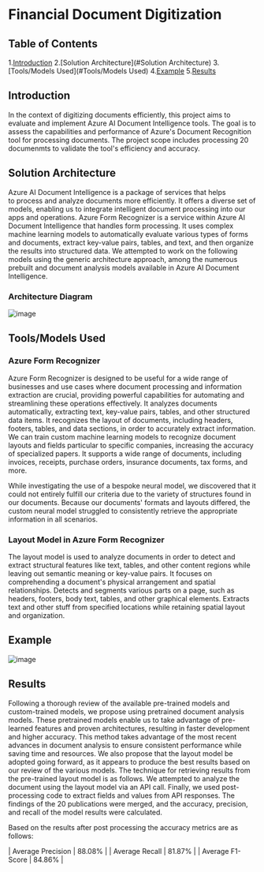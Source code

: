 # **Financial Document Digitization**

## Table of Contents
1.[Introduction](#Introduction) 
2.[Solution Architecture](#Solution Architecture) 
3.[Tools/Models Used](#Tools/Models Used) 
4.[Example](#Example) 
5.[Results](#Results) 

<a id="Introduction"></a>
## Introduction
In the context of digitizing documents efficiently, this project aims to evaluate and implement Azure AI Document Intelligence tools. The goal is to assess the capabilities and performance of Azure's Document Recognition tool for processing documents. The project scope includes processing 20 documenmts to validate the tool's efficiency and accuracy.

<a id="Solution Architecture"></a>
## Solution Architecture
Azure AI Document Intelligence is a package of services that helps to process and analyze documents more efficiently. It offers a diverse set of models, enabling us to integrate intelligent document processing into our apps and operations. Azure Form Recognizer is a service within Azure AI Document Intelligence that handles form processing. It uses complex machine learning models to automatically evaluate various types of forms and documents, extract key-value pairs, tables, and text, and then organize the results into structured data. We attempted to work on the following models using the generic architecture approach, among the numerous prebuilt and document analysis models available in Azure AI Document Intelligence.

### Architecture Diagram
![image](https://github.com/user-attachments/assets/8e317ca3-97f2-4ed4-be41-96676270caed)

<a id="Tools/Models Used"></a>
## Tools/Models Used
### Azure Form Recognizer
Azure Form Recognizer is designed to be useful for a wide range of businesses and use cases where document processing and information extraction are crucial, providing powerful capabilities for automating and streamlining these operations effectively. It analyzes documents automatically, extracting text, key-value pairs, tables, and other structured data items. It recognizes the layout of documents, including headers, footers, tables, and data sections, in order to accurately extract information. We can train custom machine learning models to recognize document layouts and fields particular to specific companies, increasing the accuracy of specialized papers. It supports a wide range of documents, including invoices, receipts, purchase orders, insurance documents, tax forms, and more.

While investigating the use of a bespoke neural model, we discovered that it could not entirely fulfill our criteria due to the variety of structures found in our documents. Because our documents' formats and layouts differed, the custom neural model struggled to consistently retrieve the appropriate information in all scenarios.

### Layout Model in Azure Form Recognizer
The layout model is used to analyze documents in order to detect and extract structural features like text, tables, and other content regions while leaving out semantic meaning or key-value pairs. It focuses on comprehending a document's physical arrangement and spatial relationships. Detects and segments various parts on a page, such as headers, footers, body text, tables, and other graphical elements. Extracts text and other stuff from specified locations while retaining spatial layout and organization. 

<a id="Example"></a>
## Example
![image](https://github.com/user-attachments/assets/fefc8808-6232-4e03-af2e-7dc53dc6cdfb)

<a id="Results"></a>
## Results
Following a thorough review of the available pre-trained models and custom-trained models, we propose using pretrained document analysis models. These pretrained models enable us to take advantage of pre-learned features and proven architectures, resulting in faster development and higher accuracy. This method takes advantage of the most recent advances in document analysis to ensure consistent performance while saving time and resources. We also propose that the layout model be adopted going forward, as it appears to produce the best results based on our review of the various models. 
The technique for retrieving results from the pre-trained layout model is as follows. We attempted to analyze the document using the layout model via an API call. Finally, we used post-processing code to extract fields and values from API responses. The findings of the 20 publications were merged, and the accuracy, precision, and recall of the model results were calculated.

Based on the results after post processing the accuracy metrics are as follows:

| Average Precision  | 88.08% |
| Average Recall  | 81.87% |
| Average F1-Score  | 84.86% |
